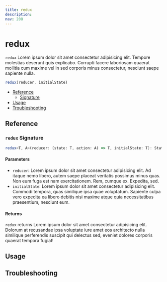 ```yaml
---
title: redux
description:
nav: 208
---
```


# redux

`redux` Lorem ipsum dolor sit amet consectetur adipisicing elit. Tempore molestias deserunt quis
explicabo. Corrupti facere laboriosam quaerat mollitia cum maxime vel in sed corporis minus
consectetur, nesciunt saepe sapiente nulla.

```js
redux(reducer, initialState)
```

- [Reference](#reference)
  - [Signature](#redux-signature)
- [Usage](#usage)
- [Troubleshooting](#troubleshooting)

## Reference

### `redux` Signature

```ts
redux<T, A>(reducer: (state: T, action: A) => T, initialState: T): StateCreator<T & { dispatch: (action: A) => A }, [], []>
```

#### Parameters

- `reducer`: Lorem ipsum dolor sit amet consectetur adipisicing elit. Ad itaque nemo libero, autem
  saepe placeat veritatis possimus minus quas. Non eum fuga est nam exercitationem. Rem, cumque ex.
  Expedita, sed.
- `initialState`: Lorem ipsum dolor sit amet consectetur adipisicing elit. Commodi tempora, quas
  similique ipsa quae voluptatum. Sapiente culpa vero expedita ea libero debitis nisi maxime atque
  quia necessitatibus praesentium, nesciunt eum.

#### Returns

`redux` returns Lorem ipsum dolor sit amet consectetur adipisicing elit. Dolorum at recusandae ipsa
voluptate iure amet eos architecto nulla similique perferendis suscipit qui delectus sed, eveniet
dolores corporis quaerat tempora fugiat!

## Usage

## Troubleshooting
